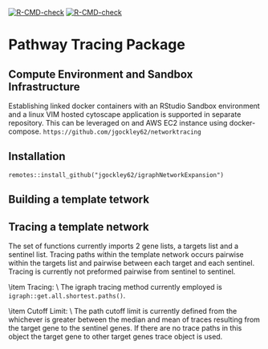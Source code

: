 
<!-- badges: start -->
  [![R-CMD-check](https://github.com/jgockley62/igraphNetworkExpansion/workflows/R-CMD-check/badge.svg)](https://github.com/jgockley62/igraphNetworkExpansion/actions)
[![R-CMD-check](https://github.com/jgockley62/igraphNetworkExpansion/workflows/pkgdown/badge.svg)](https://github.com/jgockley62/igraphNetworkExpansion/actions)
<!-- badges: end -->

# Pathway Tracing Package

## Compute Environment and Sandbox Infrastructure
Establishing linked docker containers with an RStudio Sandbox environment and
a linux VIM hosted cytoscape application is supported in separate repository. 
This can be leveraged on and AWS EC2 instance using docker-compose.
`https://github.com/jgockley62/networktracing`

## Installation
`remotes::install_github("jgockley62/igraphNetworkExpansion")`

## Building a template tetwork

## Tracing a template network
The set of functions currently imports 2 gene lists, a targets list and a 
sentinel list. Tracing paths within the template network occurs pairwise within 
the targets list and pairwise between each target and each sentinel. Tracing is 
currently not preformed pairwise from sentinel to sentinel. 

\item Tracing: \\
The igraph tracing method currently employed is `igraph::get.all.shortest.paths()`. 

\item Cutoff Limit: \\
The path cutoff limit is currently defined from the whichever is greater between
 the median and mean of traces resulting from the target gene to the sentinel
genes. If there are no trace paths in this object the target gene to other 
target genes trace object is used. 



